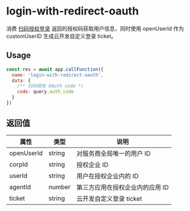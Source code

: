 # login-with-redirect-oauth

消费 [扫码授权登录](https://open.work.weixin.qq.com/api/doc/90001/90143/91123) 返回的授权码获取用户信息，同时使用 openUserId 作为 customUserID 生成云开发自定义登录 ticket。

## Usage

```js
const res = await app.callFunction({
  name: 'login-with-redirect-oauth',
  data: {
    /** 扫码授权 OAuth code */
    code: query.auth_code
  }
})
```

## 返回值

| 属性 | 类型 | 说明 |
| --- | --- | --- |
| openUserId | string | 对服务商全局唯一的用户 ID |
| corpId | string | 授权企业 ID |
| userId | string | 用户在授权企业内的 ID |
| agentId | number | 第三方应用在授权企业内的应用 ID |
| ticket | string | 云开发自定义登录 ticket |
